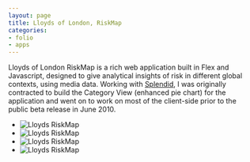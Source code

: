 ```yaml
---
layout: page
title: Lloyds of London, RiskMap
categories:
- folio
- apps
---
```


Lloyds of London RiskMap is a rich web application built in Flex and Javascript, designed to give analytical insights of risk in different global contexts, using media data.  Working with <a href="http://www.howsplendid.com" title="How Splendid">Splendid</a>, I was originally contracted to build the Category View (enhanced pie chart) for the application and went on to work on most of the client-side prior to the public beta release in June 2010.

<div id="folio-content">

  <div class="folio-line-divider"></div>

  <div class="folio-images">
    <ul>
      <li>
        <img src="{{ site.baseurl }}/images/folio-media/spld/spld_lloyds1.jpg" alt="Lloyds RiskMap" />
      </li>
      <li>
        <img src="{{ site.baseurl }}/images/folio-media/spld/spld_lloyds2.jpg" alt="Lloyds RiskMap" />
      </li>
      <li>
        <img src="{{ site.baseurl }}/images/folio-media/spld/spld_lloyds3.jpg" alt="Lloyds RiskMap" />
      </li>
      <li>
        <img src="{{ site.baseurl }}/images/folio-media/spld/spld_lloyds4.jpg" alt="Lloyds RiskMap" />
      </li>
    </ul>
    <div class="clearfix"></div>
  </div>

</div>
